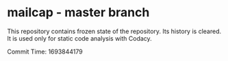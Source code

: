 # mailcap - master branch

This repository contains frozen state of the repository.
Its history is cleared. It is used only for static code
analysis with Codacy.

Commit Time: 1693844179